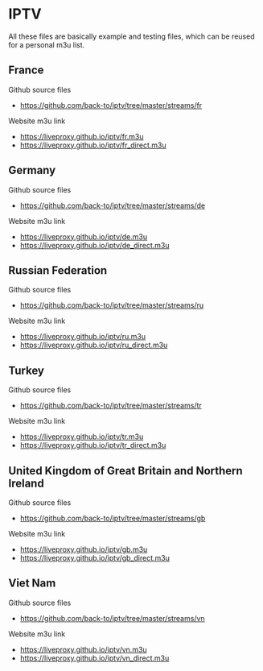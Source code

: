 # IPTV

All these files are basically example and testing files,
which can be reused for a personal m3u list.

## France

Github source files
- https://github.com/back-to/iptv/tree/master/streams/fr

Website m3u link
- https://liveproxy.github.io/iptv/fr.m3u
- https://liveproxy.github.io/iptv/fr_direct.m3u

## Germany

Github source files
- https://github.com/back-to/iptv/tree/master/streams/de

Website m3u link
- https://liveproxy.github.io/iptv/de.m3u
- https://liveproxy.github.io/iptv/de_direct.m3u

## Russian Federation

Github source files
- https://github.com/back-to/iptv/tree/master/streams/ru

Website m3u link
- https://liveproxy.github.io/iptv/ru.m3u
- https://liveproxy.github.io/iptv/ru_direct.m3u

## Turkey

Github source files
- https://github.com/back-to/iptv/tree/master/streams/tr

Website m3u link
- https://liveproxy.github.io/iptv/tr.m3u
- https://liveproxy.github.io/iptv/tr_direct.m3u

## United Kingdom of Great Britain and Northern Ireland

Github source files
- https://github.com/back-to/iptv/tree/master/streams/gb

Website m3u link
- https://liveproxy.github.io/iptv/gb.m3u
- https://liveproxy.github.io/iptv/gb_direct.m3u

## Viet Nam

Github source files
- https://github.com/back-to/iptv/tree/master/streams/vn

Website m3u link
- https://liveproxy.github.io/iptv/vn.m3u
- https://liveproxy.github.io/iptv/vn_direct.m3u

